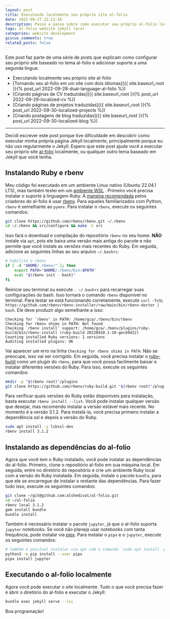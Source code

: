 ```yaml
---
layout: post
title: Executando localmente seu próprio site al-folio
date: 2022-09-27 22:13:16
description: Passo a passo sobre como executar seu próprio al-folio localmente.
tags: al-folio website jekyll local
categories: website development
giscus_comments: true
related_posts: false
---
```


Este post faz parte de uma série de posts que explicam como configurar seu próprio site baseado no tema al-folio e adicionar suporte a uma segunda língua:

- Executando localmente seu próprio site al-folio
- [Tornando seu al-folio em um site com dois idiomas]({{ site.baseurl_root }}{% post_url 2022-09-28-dual-language-al-folio %})
- [Criando páginas de CV traduzidas]({{ site.baseurl_root }}{% post_url 2022-09-29-localized-cv %})
- [Criando páginas de projetos traduzidas]({{ site.baseurl_root }}{% post_url 2022-09-30-localized-projects %})
- [Criando postagens de blog traduzidas]({{ site.baseurl_root }}{% post_url 2022-09-30-localized-blog %})

---

Decidi escrever este post porque tive dificuldade em descobrir como executar minha própria página Jekyll localmente, principalmente porque eu não uso regularmente o Jekyll. Espero que este post ajude você a executar seu próprio site [al-folio](https://alshedivat.github.io/al-folio/) localmente, ou qualquer outro tema baseado em Jekyll que você tenha.

## Instalando Ruby e rbenv

Meu código foi executado em um ambiente Linux nativo (Ubuntu 22.04.1 LTS), mas também testei em um [ambiente WSL](https://learn.microsoft.com/pt-br/windows/wsl/install) . Primeiro você precisa instalar o suporte à linguagem Ruby. A [maneira recomendada](https://github.com/alshedivat/al-folio#local-setup-standard) pelos criadores do al-folio é usar [rbenv](https://github.com/rbenv/rbenv). Para aqueles familiarizados com Python, `rbenv` é semelhante ao `pyenv`. Para instalar o `rbenv`, execute os seguintes comandos:

```bash
git clone https://github.com/rbenv/rbenv.git ~/.rbenv
cd ~/.rbenv && src/configure && make -C src
```

Isso fará o download e compilação do repositório `rbenv` no seu home. **NÃO** instale via `apt`, pois ele baixa uma versão mais antiga do pacote e não permite que você instale as versões mais recentes do Ruby. Em seguida, adicione as seguintes linhas ao seu arquivo `~/.bashrc`:

```bash
# habilita o rbenv
if [ -d "$HOME/.rbenv/" ]; then
    export PATH="$HOME/.rbenv/bin:$PATH"
    eval "$(rbenv init - bash)"
fi
```

Reinicie seu terminal ou execute `. ~/.bashrc` para recarregar suas configurações do bash. Isso tornará o comando `rbenv` disponível no terminal. Para testar se está funcionando corretamente, execute `curl -fsSL https://github.com/rbenv/rbenv-installer/raw/main/bin/rbenv-doctor | bash`. Ele deve produzir algo semelhante a isso:

```
Checking for `rbenv' in PATH: /home/gca/.rbenv/bin/rbenv
Checking for rbenv shims in PATH: Not found
Checking `rbenv install' support: /home/gca/.rbenv/plugins/ruby-build/bin/rbenv-install (ruby-build 20220910.1-10-gecb9d22)
Counting installed Ruby versions: 1 versions
Auditing installed plugins: OK
```

Vai aparecer um erro na linha `Checking for rbenv shims in PATH`. Não se preocupe, isso vai ser corrigido. Em seguida, você precisa instalar o [ruby-build](https://github.com/rbenv/ruby-build) como um plugin do `rbenv`, para que você possa facilmente baixar e instalar diferentes versões do Ruby. Para isso, execute os seguintes comandos:

```bash
mkdir -p "$(rbenv root)"/plugins
git clone https://github.com/rbenv/ruby-build.git "$(rbenv root)"/plugins/ruby-build
```

Para verificar quais versões do Ruby estão disponíveis para instalação, basta executar `rbenv install --list`. Você pode instalar qualquer versão que desejar, mas recomendo instalar a versão estável mais recente. No momento é a versão 3.1.2. Para instalá-la, você precisa primeiro instalar a dependência ssl e depois a versão do Ruby.

```bash
sudo apt install -y libssl-dev
rbenv install 3.1.2
```

## Instalando as dependências do al-folio

Agora que você tem o Ruby instalado, você pode instalar as dependências do al-folio. Primeiro, clone o repositório al-folio em sua máquina local. Em seguida, entre no diretório do repositório e crie um ambiente Ruby local com a versão do Ruby instalada. Em seguida, instale o pacote `bundle`, para que ele se encarregue de instalar o restante das dependências. Para fazer tudo isso, execute os seguintes comandos:

```bash
git clone ~/git@github.com:alshedivat/al-folio.git
cd ~/al-folio
rbenv local 3.1.2
gem install bundle
bundle install
```

Também é necessário instalar o pacote `jupyter`, já que o al-folio suporta `jupyter` notebooks. Se você não planeja usar notebooks com tanta frequência, pode instalar via [pipx](https://github.com/pypa/pipx). Para instalar o `pipx` e o `jupyter`, execute os seguintes comandos:

```bash
# também é possível instalar via apt com o comando `sudo apt install -y pipx`
python3 -m pip install --user pipx
pipx install jupyter
```

## Executando o al-folio localmente

Agora você pode executar o site localmente. Tudo o que você precisa fazer é abrir o diretório do al-folio e executar o Jekyll:

```bash
bundle exec jekyll serve --lsi
```

Boa programação!
